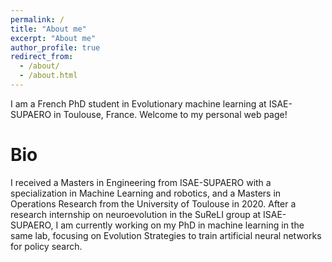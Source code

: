 ```yaml
---
permalink: /
title: "About me"
excerpt: "About me"
author_profile: true
redirect_from: 
  - /about/
  - /about.html
---
```


I am a French PhD student in Evolutionary machine learning at ISAE-SUPAERO in Toulouse, France. Welcome to my personal web page!

# Bio

I received a Masters in Engineering from ISAE-SUPAERO with a specialization in Machine Learning and robotics, and a Masters in Operations Research from the University of Toulouse in 2020. After a research internship on neuroevolution in the SuReLI group at ISAE-SUPAERO, I am currently working on my PhD in machine learning in the same lab, focusing on Evolution Strategies to train artificial neural networks for policy search. 

